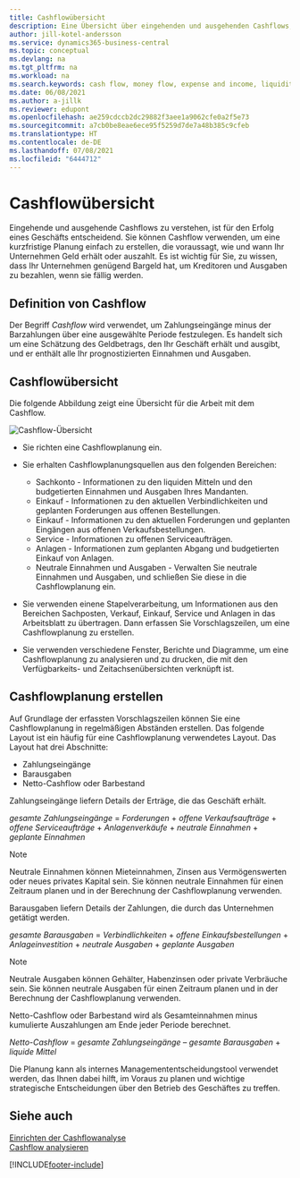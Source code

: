 ```yaml
---
title: Cashflowübersicht
description: Eine Übersicht über eingehenden und ausgehenden Cashflows, um den Erhalt und die Auszahlung von Geld vorherzusagen.
author: jill-kotel-andersson
ms.service: dynamics365-business-central
ms.topic: conceptual
ms.devlang: na
ms.tgt_pltfrm: na
ms.workload: na
ms.search.keywords: cash flow, money flow, expense and income, liquidity, cash receipts minus cash payments
ms.date: 06/08/2021
ms.author: a-jillk
ms.reviewer: edupont
ms.openlocfilehash: ae259cdccb2dc29882f3aee1a9062cfe0a2f5e73
ms.sourcegitcommit: a7cb0be8eae6ece95f5259d7de7a48b385c9cfeb
ms.translationtype: HT
ms.contentlocale: de-DE
ms.lasthandoff: 07/08/2021
ms.locfileid: "6444712"
---
```

# <a name="cash-flow-overview"></a>Cashflowübersicht

Eingehende und ausgehende Cashflows zu verstehen, ist für den Erfolg eines Geschäfts entscheidend. Sie können Cashflow verwenden, um eine kurzfristige Planung einfach zu erstellen, die voraussagt, wie und wann Ihr Unternehmen Geld erhält oder auszahlt. Es ist wichtig für Sie, zu wissen, dass Ihr Unternehmen genügend Bargeld hat, um Kreditoren und Ausgaben zu bezahlen, wenn sie fällig werden.

## <a name="definition-of-cash-flow"></a>Definition von Cashflow

Der Begriff *Cashflow* wird verwendet, um Zahlungseingänge minus der Barzahlungen über eine ausgewählte Periode festzulegen. Es handelt sich um eine Schätzung des Geldbetrags, den Ihr Geschäft erhält und ausgibt, und er enthält alle Ihr prognostizierten Einnahmen und Ausgaben.

## <a name="cash-flow-overview"></a>Cashflowübersicht

Die folgende Abbildung zeigt eine Übersicht für die Arbeit mit dem Cashflow.

![Cashflow-Übersicht](media/finance_cash_flow_overview.png "Cashflowübersicht")

- Sie richten eine Cashflowplanung ein.  

- Sie erhalten Cashflowplanungsquellen aus den folgenden Bereichen:  

  - Sachkonto - Informationen zu den liquiden Mitteln und den budgetierten Einnahmen und Ausgaben Ihres Mandanten.  
  - Einkauf - Informationen zu den aktuellen Verbindlichkeiten und geplanten Forderungen aus offenen Bestellungen.  
  - Einkauf - Informationen zu den aktuellen Forderungen und geplanten Eingängen aus offenen Verkaufsbestellungen.  
  - Service - Informationen zu offenen Serviceaufträgen.  
  - Anlagen - Informationen zum geplanten Abgang und budgetierten Einkauf von Anlagen.  
  - Neutrale Einnahmen und Ausgaben - Verwalten Sie neutrale Einnahmen und Ausgaben, und schließen Sie diese in die Cashflowplanung ein.  
- Sie verwenden einene Stapelverarbeitung, um Informationen aus den Bereichen Sachposten, Verkauf, Einkauf, Service und Anlagen in das Arbeitsblatt zu übertragen. Dann erfassen Sie Vorschlagszeilen, um eine Cashflowplanung zu erstellen.  
- Sie verwenden verschiedene Fenster, Berichte und Diagramme, um eine Cashflowplanung zu analysieren und zu drucken, die mit den Verfügbarkeits- und Zeitachsenübersichten verknüpft ist.  

## <a name="making-a-cash-flow-forecast"></a>Cashflowplanung erstellen

Auf Grundlage der erfassten Vorschlagszeilen können Sie eine Cashflowplanung in regelmäßigen Abständen erstellen. Das folgende Layout ist ein häufig für eine Cashflowplanung verwendetes Layout. Das Layout hat drei Abschnitte:

  - Zahlungseingänge  
  - Barausgaben  
  - Netto-Cashflow oder Barbestand  

Zahlungseingänge liefern Details der Erträge, die das Geschäft erhält.

*gesamte Zahlungseingänge* = *Forderungen* + *offene Verkaufsaufträge* + *offene Serviceaufträge* + *Anlagenverkäufe* + *neutrale Einnahmen* + *geplante Einnahmen*

> [!NOTE]
> Neutrale Einnahmen können Mieteinnahmen, Zinsen aus Vermögenswerten oder neues privates Kapital sein. Sie können neutrale Einnahmen für einen Zeitraum planen und in der Berechnung der Cashflowplanung verwenden.

Barausgaben liefern Details der Zahlungen, die durch das Unternehmen getätigt werden.

*gesamte Barausgaben* = *Verbindlichkeiten* + *offene Einkaufsbestellungen* + *Anlageinvestition* + *neutrale Ausgaben* + *geplante Ausgaben*

> [!NOTE]
> Neutrale Ausgaben können Gehälter, Habenzinsen oder private Verbräuche sein. Sie können neutrale Ausgaben für einen Zeitraum planen und in der Berechnung der Cashflowplanung verwenden.

Netto-Cashflow oder Barbestand wird als Gesamteinnahmen minus kumulierte Auszahlungen am Ende jeder Periode berechnet.

*Netto-Cashflow* = *gesamte Zahlungseingänge* – *gesamte Barausgaben* + *liquide Mittel*

Die Planung kann als internes Managemententscheidungstool verwendet werden, das Ihnen dabei hilft, im Voraus zu planen und wichtige strategische Entscheidungen über den Betrieb des Geschäftes zu treffen.

## <a name="see-also"></a>Siehe auch
[Einrichten der Cashflowanalyse](finance-setup-cash-flow-analyses.md)  
[Cashflow analysieren](finance-analyze-cash-flow.md)

[!INCLUDE[footer-include](includes/footer-banner.md)]
